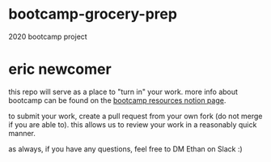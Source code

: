 # bootcamp-grocery-prep
2020 bootcamp project
# eric newcomer

this repo will serve as a place to "turn in" your work. more info about bootcamp can be found on the [bootcamp resources notion page](https://www.notion.so/h4i/Bootcamp-Resources-995537643dec454099abd859d8c02643).

to submit your work, create a pull request from your own fork (do not merge if you are able to). this allows us to review your work in a reasonably quick manner.

as always, if you have any questions, feel free to DM Ethan on Slack :)
